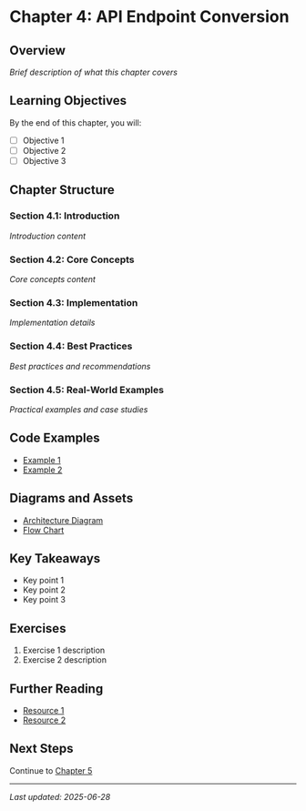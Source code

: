 # Chapter 4: API Endpoint Conversion

## Overview

*Brief description of what this chapter covers*

## Learning Objectives

By the end of this chapter, you will:
- [ ] Objective 1
- [ ] Objective 2
- [ ] Objective 3

## Chapter Structure

### Section 4.1: Introduction
*Introduction content*

### Section 4.2: Core Concepts
*Core concepts content*

### Section 4.3: Implementation
*Implementation details*

### Section 4.4: Best Practices
*Best practices and recommendations*

### Section 4.5: Real-World Examples
*Practical examples and case studies*

## Code Examples

- [Example 1](../../src/examples/chapter_04_example_1.py)
- [Example 2](../../src/examples/chapter_04_example_2.py)

## Diagrams and Assets

- [Architecture Diagram](../../assets/diagrams/chapter_04_architecture.md)
- [Flow Chart](../../assets/diagrams/chapter_04_flow.md)

## Key Takeaways

- Key point 1
- Key point 2  
- Key point 3

## Exercises

1. Exercise 1 description
2. Exercise 2 description

## Further Reading

- [Resource 1](link)
- [Resource 2](link)

## Next Steps

Continue to [Chapter 5](../chapters/05_next_chapter/README.md)

---

*Last updated: 2025-06-28*
